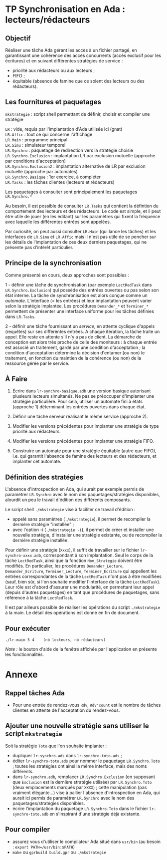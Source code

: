 TP Synchronisation en Ada : lecteurs/rédacteurs
===============================================

Objectif
--------
Réaliser une tâche Ada gérant les accès à un fichier partagé, en garantissant une cohérence des accès concurrents (accès exclusif pour les écritures) et en suivant différentes stratégies de service :

- priorité aux rédacteurs ou aux lecteurs ;
- FIFO ;
- équitable (absence de famine que ce soient des lecteurs ou des rédacteurs).

Les fournitures et paquetages
-----------------------------

`mkstrategie` : script shell permettant de définir, choisir et compiler une stratégie

`LR`  : vide, requis par l'implantation d'Ada utilisée ici (gnat)  
`LR.Affic` : tout ce qui concerne l'affichage  
`LR.Main` : programme principal  
`LR.Simu` : simulateur temporel  
`LR.Synchro` : paquetage de redirection vers la stratégie choisie  
`LR.Synchro.Exclusion` : implantation LR par exclusion mutuelle (approche par conditions d'acceptation)  
`LR.Synchro.Exclusion2` : implantation alternative de LR par exclusion mutuelle  (approche par automates)  
`LR.Synchro.Basique` : 1er exercice, à compléter  
`LR.Tasks` : les tâches clientes (lecteurs et rédacteurs)  

Les paquetages à consulter sont principalement les paquetages `LR.Synchro.*`

Au besoin, il est possible de consulter  `LR.Tasks` qui contient la défintion du comportement
des lecteurs et des rédacteurs. Le code est simple, et il peut être utile de jouer (en les
éditant) sur les paramètres qui fixent la fréquence avec laquelle les différentes entrées
sont appelées.

Par curiosité, on peut aussi consulter `LR.Main` (qui lance les tâches) et les interfaces
de `LR.Simu` et `LR.Affic` mais il n'est pas utile de se pencher sur les détails de
l'implantation de ces deux derniers paquetages, qui ne présente pas d'intérêt particulier.

Principe de la synchronisation
------------------------------

Comme présenté en cours, deux approches sont possibles :

1 - définir une tâche de synchronisation (par exemple `LectRedTask` dans `LR.Synchro.Exclusion`) qui
possède des entrées ouvertes ou pas selon son état interne. La tâche de synchronisation
est alors conçue comme un *automate*. L'interface (=
les entrées) et leur implantation peuvent varier selon la stratégie implantée.
Les procédures `Demander_*` et `Terminer_*` permettent de présenter une interface uniforme pour
les tâches définies dans `LR.Tasks`.

2 - définir une tâche fournissant un *service*, en attente cyclique d'appels (requêtes) sur
ses différentes entrées. A chaque itération, la tâche traite un appel. Elle reste en attente
s'il n'y a pas de client. La démarche de conception est alors très proche de celle des
 moniteurs : à chaque entrée est associé un traitement, gardé par une condition
 d'acceptation ; la condition d'acceptation détermine la décision d'entamer (ou non)
  le traitement, en fonction du maintien de la cohérence (ou non) de la ressource gérée
  par le service.


À Faire
-------

1. Écrire dans `lr-synchro-basique.adb` une version basique autorisant
plusieurs lecteurs simultanés. Ne pas se préoccuper d'implanter une
stratégie particulière. Pour cela, utiliser un automate fini à états (approche 1)
déterminant les entrées ouvertes dans chaque état.

2. Définir une tâche serveur réalisant le même service (approche 2).

3. Modifier les versions précédentes pour implanter une stratégie de
type priorité aux rédacteurs.

4. Modifier les versions précédentes pour implanter une stratégie FIFO.

5. Construire un automate pour une stratégie équitable (autre que FIFO), i.e. qui garantit
l'absence de famine des lecteurs et des rédacteurs, et implanter cet automate.

Définition des stratégies
-------------------------

L'absence d'introspection en Ada, qui aurait par exemple permis de paramétrer `LR.Synchro`
 avec le nom des paquetages/stratégies disponibles, alourdit un peu le travail d'édition
 des différents composants.

 Le script shell `./mkstrategie` vise à faciliter ce travail d'édition :

 - appelé sans paramètres (`./mkstrategie`), il permet de recompiler la dernière stratégie "installée" ;
 - avec l'option -i (`./mkstrategie -i`), il permet de créer et installer une nouvelle stratégie,
d'installer une stratégie existante, ou de recompiler la dernière stratégie installée.

Pour définir une stratégie (`Xxxx`), il suffit de travailler sur le fichier
`lr-synchro-xxxx.adb`, correspondant à son implantation. Seul le corps de la tâche
 `LectRedTask`, ainsi que la  fonction `Nom_Strategie` doivent être
 modifiés. En particulier, les procédures `Demander_Lecture`, `Demander_Ecriture`,
 `Terminer_Lecture`, `Terminer_Ecriture` qui appellent les entrées correspondantes de
 la tâche `LectRedTask` n'ont pas à être modifiées  (sauf, bien sûr, si l'on souhaite modifier l'interface de la tâche `LectRedTask`). Leur rôle est d'abord d'assurer
 une modularité, en permettant leur appel (depuis d'autres paquetages) en tant que procédures de paquetages, sans référence à la tâche `LectRedTask`.

 Il est par ailleurs possible de réaliser les opérations du script `./mkstrategie`
 à la main. Le détail des opérations est donné en fin de document.

Pour exécuter
-------------

    ./lr-main 5 4    (nb lecteurs, nb rédacteurs)

*Note :* le bouton d'aide de la fenêtre affichée par l'application en présente les fonctionnalités.


Annexe
=======

Rappel tâches Ada
-----------------

- Pour une entrée de rendez-vous `Rdv`, `Rdv'count` est le nombre de tâches
  clientes en attente de l'acceptation du rendez-vous.

Ajouter une nouvelle stratégie sans utiliser le script `mkstrategie`
-----------------------------------

Soit la stratégie `Toto` que l'on souhaite implanter :

- dupliquer `lr-synchro.ads` dans `lr-synchro-toto.ads` ;
- éditer `lr-synchro-toto.ads` pour nommer le paquetage `LR.Synchro.Toto` ;
toutes les stratégies ont ainsi la même interface, mais des noms différents.
- dans `lr-synchro.adb`, remplacer `LR.Synchro.Exclusion` (en supposant que `Exclusion` est
la dernière stratégie utilisée)  par `LR.Synchro.Toto` (deux emplacements marqués par `XXXX`) ;
cette manipulation (pas vraiment élégante...) vise à pallier l'absence d'introspection en Ada, 
qui aurait ici permis de paramétrer `LR.Synchro` avec le nom des paquetages/stratégies disponibles.
- écrire l'implantation du paquetage `LR.Synchro.Toto`
    dans le fichier `lr-synchro-toto.adb` en s'inspirant d'une stratégie déjà existante.


Pour compiler
-------------
 - assurez vous d'utiliser le compilateur Ada situé dans `usr/bin` (au besoin : `export PATH=/usr/bin:$PATH`)
 - `make` ou `gprbuild build.gpr` ou `./mkstrategie`
